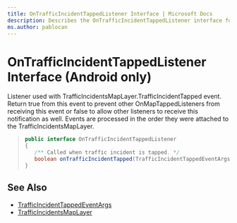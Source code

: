 ```yaml
---
title: OnTrafficIncidentTappedListener Interface | Microsoft Docs
description: Describes the OnTrafficIncidentTappedListener interface for Android and provides syntax and additional references.
ms.author: pablocan
---
```


# OnTrafficIncidentTappedListener Interface (Android only)

Listener used with TrafficIncidentsMapLayer.TrafficIncidentTapped event. Return true from this event to prevent other OnMapTappedListeners from receiving this event or false to allow other listeners to receive this notification as well. Events are processed in the order they were attached to the TrafficIncidentsMapLayer.

>```java
> public interface OnTrafficIncidentTappedListener
>{
>    /** Called when traffic incident is tapped. */
>    boolean onTrafficIncidentTapped(TrafficIncidentTappedEventArgs e);
>}
>```

## See Also

* [TrafficIncidentTappedEventArgs](TrafficIncidentTappedEventArgs-class.md)
* [TrafficIncidentsMapLayer](../TrafficIncidentsMapLayer-class.md)